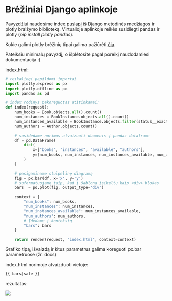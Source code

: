 # Brėžiniai Django aplinkoje

Pavyzdžiui naudosime index puslapį iš Django metodinės medžiagos ir plotly braižymo biblioteką. Virtualioje aplinkoje reikės susidiegti pandas ir plotly (*pip install plotly pandas*).

Kokie galimi plotly brėžinių tipai galima pažiūrėti [čia](https://plotly.com/python/).

Pateiksiu minimalų pavyzdį, o išplėtosite pagal poreikį naudodamiesi dokumentacija :)

index.html:

```python
# reikalingi papildomi importai
import plotly.express as px
import plotly.offline as po 
import pandas as pd

# index rodinys pakoreguotas atitinkamai:
def index(request):
    num_books = Book.objects.all().count()
    num_instances = BookInstance.objects.all().count()
    num_instances_available = BookInstance.objects.filter(status__exact="g").count()
    num_authors = Author.objects.count()

    # susidedame norimus atvaizuoti duomenis į pandas dataframe
    df = pd.DataFrame(
        dict(
            x=["books", "instances", "available", "authors"],
            y=[num_books, num_instances, num_instances_available, num_authors],
        )
    )

    # pasigaminame stulpelinę diagramą
    fig = px.bar(df, x='x', y='y')
    # suformatuojame taip, kad į šabloną įsikeltų kaip <div> blokas
    bars  = po.plot(fig, output_type='div')

    context = {
        "num_books": num_books,
        "num_instances": num_instances,
        "num_instances_available": num_instances_available,
        "num_authors": num_authors,
        # Įdedame į kontekstq
        "bars": bars
    }

    return render(request, "index.html", context=context)
```

Grafiko tipą, išvaizdą ir kitus parametrus galima koreguoti px.bar parametruose (žr. docs)

index.html norimoje atvaizduoti vietoje:

```
{{ bars|safe }}
```

rezultatas:

![](image/plotly_django/1687756980662.png)
